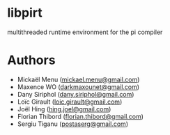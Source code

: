 libpirt
=======

multithreaded runtime environment for the pi compiler

Authors
=======
- Mickaël Menu (mickael.menu@gmail.com)
- Maxence WO (darkmaxounet@gmail.com)
- Dany Siriphol (dany.siriphol@gmail.com)
- Loïc Girault (loic.girault@gmail.com)
- Joël Hing (hing.joel@gmail.com)
- Florian Thibord (florian.thibord@gmail.com)
- Sergiu Tiganu (postaserg@gmail.com)
